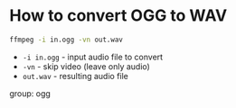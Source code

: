 # How to convert OGG to WAV

```bash
ffmpeg -i in.ogg -vn out.wav
```

- `-i in.ogg` - input audio file to convert
- `-vn` - skip video (leave only audio)
- `out.wav` - resulting audio file

group: ogg


